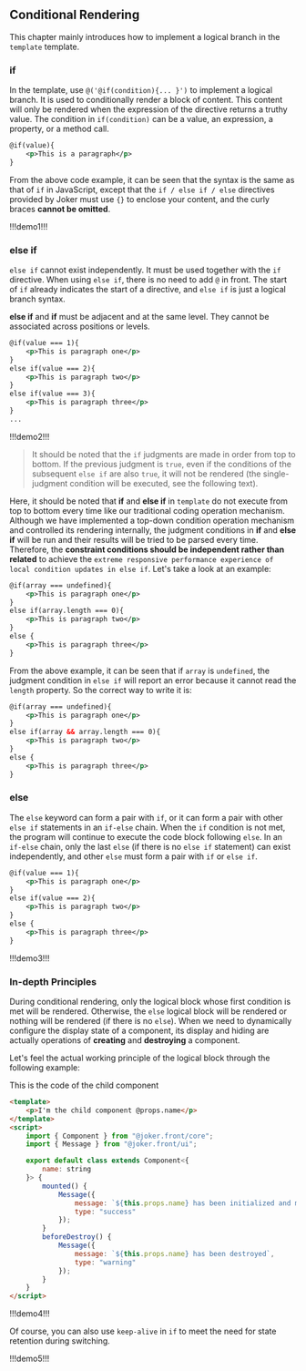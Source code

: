 ## Conditional Rendering

This chapter mainly introduces how to implement a logical branch in the `template` template.

### if

In the template, use `@('@if(condition){... }')` to implement a logical branch. It is used to conditionally render a block of content. This content will only be rendered when the expression of the directive returns a truthy value. The condition in `if(condition)` can be a value, an expression, a property, or a method call.

```xml
@if(value){
    <p>This is a paragraph</p>
}
```

From the above code example, it can be seen that the syntax is the same as that of `if` in JavaScript, except that the `if / else if / else` directives provided by Joker must use `{}` to enclose your content, and the curly braces **cannot be omitted**.

!!!demo1!!!

### else if

`else if` cannot exist independently. It must be used together with the `if` directive. When using `else if`, there is no need to add `@` in front. The start of `if` already indicates the start of a directive, and `else if` is just a logical branch syntax.

**else if** and **if** must be adjacent and at the same level. They cannot be associated across positions or levels.

```xml
@if(value === 1){
    <p>This is paragraph one</p>
}
else if(value === 2){
    <p>This is paragraph two</p>
}
else if(value === 3){
    <p>This is paragraph three</p>
}
...
```

!!!demo2!!!

> It should be noted that the `if` judgments are made in order from top to bottom. If the previous judgment is `true`, even if the conditions of the subsequent `else if` are also `true`, it will not be rendered (the single-judgment condition will be executed, see the following text).

Here, it should be noted that **if** and **else if** in `template` do not execute from top to bottom every time like our traditional coding operation mechanism. Although we have implemented a top-down condition operation mechanism and controlled its rendering internally, the judgment conditions in **if** and **else if** will be run and their results will be tried to be parsed every time. Therefore, the **constraint conditions should be independent rather than related** to achieve the `extreme responsive performance experience of local condition updates in else if`. Let's take a look at an example:

```xml
@if(array === undefined){
    <p>This is paragraph one</p>
}
else if(array.length === 0){
    <p>This is paragraph two</p>
}
else {
    <p>This is paragraph three</p>
}
```

From the above example, it can be seen that if `array` is `undefined`, the judgment condition in `else if` will report an error because it cannot read the `length` property. So the correct way to write it is:

```xml
@if(array === undefined){
    <p>This is paragraph one</p>
}
else if(array && array.length === 0){
    <p>This is paragraph two</p>
}
else {
    <p>This is paragraph three</p>
}
```

### else

The `else` keyword can form a pair with `if`, or it can form a pair with other `else if` statements in an `if-else` chain. When the `if` condition is not met, the program will continue to execute the code block following `else`. In an `if-else` chain, only the last `else` (if there is no `else if` statement) can exist independently, and other `else` must form a pair with `if` or `else if`.

```xml
@if(value === 1){
    <p>This is paragraph one</p>
}
else if(value === 2){
    <p>This is paragraph two</p>
}
else {
    <p>This is paragraph three</p>
}
```

!!!demo3!!!

### In-depth Principles

During conditional rendering, only the logical block whose first condition is met will be rendered. Otherwise, the `else` logical block will be rendered or nothing will be rendered (if there is no `else`). When we need to dynamically configure the display state of a component, its display and hiding are actually operations of **creating** and **destroying** a component.

Let's feel the actual working principle of the logical block through the following example:

This is the code of the child component

```html
<template>
    <p>I'm the child component @props.name</p>
</template>
<script>
    import { Component } from "@joker.front/core";
    import { Message } from "@joker.front/ui";

    export default class extends Component<{
        name: string
    }> {
        mounted() {
            Message({
                message: `${this.props.name} has been initialized and mounted`,
                type: "success"
            });
        }
        beforeDestroy() {
            Message({
                message: `${this.props.name} has been destroyed`,
                type: "warning"
            });
        }
    }
</script>
```

!!!demo4!!!

Of course, you can also use `keep-alive` in `if` to meet the need for state retention during switching.

!!!demo5!!!

